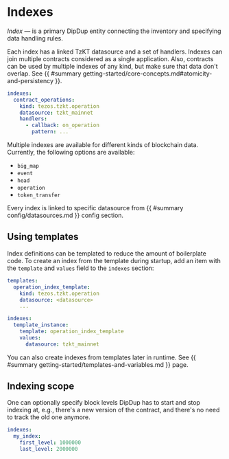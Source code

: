 # Indexes

_Index_ — is a primary DipDup entity connecting the inventory and specifying data handling rules.

Each index has a linked TzKT datasource and a set of handlers. Indexes can join multiple contracts considered as a single application. Also, contracts can be used by multiple indexes of any kind, but make sure that data don't overlap. See {{ #summary getting-started/core-concepts.md#atomicity-and-persistency }}.

```yaml
indexes:
  contract_operations:
    kind: tezos.tzkt.operation
    datasource: tzkt_mainnet
    handlers:
      - callback: on_operation
        pattern: ...
```

Multiple indexes are available for different kinds of blockchain data. Currently, the following options are available:

* `big_map`
* `event`
* `head`
* `operation`
* `token_transfer`

Every index is linked to specific datasource from {{ #summary config/datasources.md }} config section.

## Using templates

Index definitions can be templated to reduce the amount of boilerplate code. To create an index from the template during startup, add an item with the `template` and `values` field to the `indexes` section:

```yaml
templates:
  operation_index_template:
    kind: tezos.tzkt.operation
    datasource: <datasource>
    ...

indexes:
  template_instance:
    template: operation_index_template
    values:
      datasource: tzkt_mainnet
```

You can also create indexes from templates later in runtime. See {{ #summary getting-started/templates-and-variables.md }} page.

## Indexing scope

One can optionally specify block levels DipDup has to start and stop indexing at, e.g., there's a new version of the contract, and there's no need to track the old one anymore.

```yaml
indexes:
  my_index:
    first_level: 1000000
    last_level: 2000000
```
